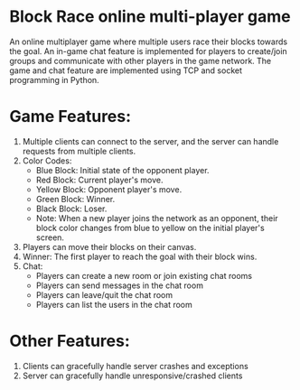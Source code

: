 # Block Race online multi-player game

An online multiplayer game where multiple users race their blocks towards the goal. An in-game chat feature is implemented for players to create/join groups and communicate with other players in the game network. The game and chat feature are implemented using TCP and socket programming in Python.

# Game Features:

1. Multiple clients can connect to the server, and the server can handle requests from multiple clients.
2. Color Codes:
    - Blue Block: Initial state of the opponent player.
    - Red Block: Current player's move.
    - Yellow Block: Opponent player's move.
    - Green Block: Winner.
    - Black Block: Loser.
    - Note: When a new player joins the network as an opponent, their block color changes from blue to yellow on the initial player's screen.
4. Players can move their blocks on their canvas.
5. Winner: The first player to reach the goal with their block wins.
6. Chat: 
    - Players can create a new room or join existing chat rooms
    - Players can send messages in the chat room
    - Players can leave/quit the chat room
    - Players can list the users in the chat room

# Other Features:

1. Clients can gracefully handle server crashes and exceptions
2. Server can gracefully handle unresponsive/crashed clients
